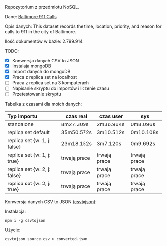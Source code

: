 Repozytorium z przedmiotu NoSQL.

Dane: [Baltimore 911 Calls](https://www.kaggle.com/sohier/baltimore-911-calls)

Opis danych: This dataset records the time, location, priority, and reason for calls to 911 in the city of Baltimore.

Ilość dokumentów w bazie: 2.799.914


TODO:
- [x] Konwersja danych CSV to JSON
- [x] Instalaja mongoDB
- [x] Import danych do mongoDB
- [x] Praca z replica set na localhost
- [ ] Praca z replica set na 3 komputerach
- [ ] Napisanie skryptu do importów i liczenie czasu
- [ ] Przetestowanie skryptu

Tabelka z czasami dla moich danych:

| Typ importu  | czas real	    | czas user     | sys           |
| :---         |     ---      |          --- |          --- |
| standalone   |   8m27.309s     | 2m36.964s    | 0m8.096s    |
| replica set default     | 35m50.572s      | 3m10.512s      | 0m10.108s      |
| replica set {w: 1, j: false}     | 23m18.152s      | 3m7.120s      | 0m9.692s      |
| replica set {w: 1, j: true}     | trwają prace       | trwają prace      | trwają prace      |
| replica set {w: 2, j: false}     | trwają prace       | trwają prace      | trwają prace      |
| replica set {w: 2, j: true}    | trwają prace       | trwają prace      | trwają prace      |


Konwersja danych CSV to JSON ([csvtojson](https://www.npmjs.com/package/csvtojson)):

Instalacja:
```
npm i -g csvtojson
```

Użycie:
```
csvtojson source.csv > converted.json
```
